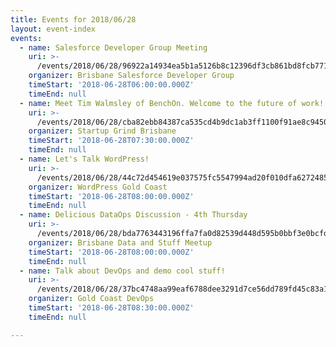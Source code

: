 ```yaml
---
title: Events for 2018/06/28
layout: event-index
events:
  - name: Salesforce Developer Group Meeting
    uri: >-
      /events/2018/06/28/96922a14934ea5b1a5126b8c12396df3cb861bd8fcb77194cf593802fb70f984
    organizer: Brisbane Salesforce Developer Group
    timeStart: '2018-06-28T06:00:00.000Z'
    timeEnd: null
  - name: Meet Tim Walmsley of BenchOn. Welcome to the future of work!
    uri: >-
      /events/2018/06/28/cba82ebb84387ca535cd4b9dc1ab3ff1100f91ae8c94501fa2dcdd5f60759d85
    organizer: Startup Grind Brisbane
    timeStart: '2018-06-28T07:30:00.000Z'
    timeEnd: null
  - name: Let's Talk WordPress!
    uri: >-
      /events/2018/06/28/44c72d454619e037575fc5547994ad20f010dfa627248565650c7c089a786e0c
    organizer: WordPress Gold Coast
    timeStart: '2018-06-28T08:00:00.000Z'
    timeEnd: null
  - name: Delicious DataOps Discussion - 4th Thursday
    uri: >-
      /events/2018/06/28/bda7763443196ffa7fa0d82539d448d595b0bbf3e0bcfd50d405fa03b2580e4a
    organizer: Brisbane Data and Stuff Meetup
    timeStart: '2018-06-28T08:00:00.000Z'
    timeEnd: null
  - name: Talk about DevOps and demo cool stuff!
    uri: >-
      /events/2018/06/28/37bc4748aa99eaf6788dee3291d7ce56dd789fd45c83a17caa6a801908a84897
    organizer: Gold Coast DevOps
    timeStart: '2018-06-28T08:30:00.000Z'
    timeEnd: null

---
```

